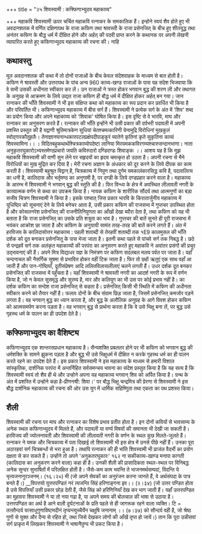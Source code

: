 +++
title = "२५ शिवस्वामी : कफ्फिणाभ्युदय महाकाव्य"

+++
महाकवि शिवस्वामी ऊपर चर्चित महाकवि रत्नाकर के समकालिक हैं। इन्होने स्वयं शैव होते हुए भी अवदानशतक में वर्णित दक्षिणापथ के राजा कफिण तथा श्रावस्ती के राजा प्रसेनजित् के बीच हुए शीतयुद्ध तथा अनंतर कफिण के बौद्ध धर्म में दीक्षित होने
और अर्हत् की पदवी प्राप्त करने के कथानक पर अपनी लेखनी व्यापारित करते हुए कफिणाभ्युदय महाकाव्य की रचना की। नाहि
## कथावस्तु
मूल अवदानशतक की कथा में तो दोनों राजाओं के बीच केवल संदेशवाहक के माध्यम से बात होती है। कफिण ने श्रावस्ती और उत्तरापथ के पांच अन्य
  960
काव्य-खण्ड
राजाओं के पास यह संदेश भिजवाया कि वे सभी उसकी अधीनता स्वीकार कर लें। उन राजाओं ने त्रस्त होकर भगवान बुद्ध की शरण ली और तथागत के अनुग्रह से आक्रमण के लिये उद्यत राजा कफिण ही बौद्ध धर्म में दीक्षित होकर अर्हत् बन गया। जान
रत्नाकर की भाँति शिवस्वामी ने भी इस संक्षिप्त कथा को महाकाव्य का रूप प्रदान कर प्रवर्धित भी किया है और परिवर्तित भी। कफिणाभ्युदय महाकाव्य में बीस सर्ग हैं। शिवस्वामी ने प्रत्येक सर्ग के अंत में 'शिव' शब्द का प्रयोग किया और अपने महाकाव्य को 'शिवाक' घोषित किया है। इस दृष्टि से वे भारवि, माघ और रत्नाकर का अनुसरण करते हैं। रत्नाकर की भाँति इन्होंने भी उसी प्रकार की दर्पभरी पदावली में अपनी प्रशस्ति प्रस्तुत की है
यद्वाणी श्रुतिमात्रकेण सुधियां चेतश्चमत्कारिणी येनामुद्रि विरोधिनां मुखकुलं स्वोद्गारकौतूहलैः। तेनाज्ञानघनान्धकारपटलप्रक्षेपदीपाङ्कुरं व्यातेने कृतिनां कृते सुकृतिना काव्यं शिवस्वामिना।। ।
विदितबहुकथार्थश्चित्रकाव्योपदेष्टा लानिया मिरयमककविरगम्यश्चारुसन्दानभाणा। नाता
अनुकृतरघुकारोऽभ्यस्तमेण्ठप्रचारो
जयति कविरुदारो दण्डिदण्डः शिवाङ्कः ।। आशय यह है कि मुझ महाकवि शिवस्वामी की वाणी सुन लेने पर सहृदयों का हृदय चमत्कृत हो उठता है। अपनी रचना से मैने विरोधियों का मुख मुद्रित कर दिया है। मेरी रचना अज्ञान के अंधकार को दूर करने के लिये दीपक का काम करती है। शिवस्वामी बहुश्रुत विद्वान् है, चित्रकाव्य में निपुण तथा दुर्गम यमकालंकारसिद्ध कवि है, पदलालित्य का धनी है, कालिदास और भर्तृमण्ठ का अनुगामी है, पर दण्डी के लिये दण्डप्रहार करने वाला है।
महाकाव्य के आरम्भ में शिवस्वामी ने भगवान् बुद्ध की स्तुति की है। फिर विन्ध्य के क्षेत्र में अवस्थित लीलावती नगरी के काव्यात्मक वर्णन से कथा का उपक्रम किया है। नायक कफिण के शारीरिक सौंदर्य तथा आत्मगुणों का बड़ा सजीव चित्रण शिवस्वामी ने किया है। इसके पश्चात् जिस प्रकार भारवि के किरातार्जुनीय महाकाव्य में युधिष्ठिर को सूचनाएं देने के लिये बनेचर आता है, उसी प्रकार कफिण की राजसभा में गुप्तचर उपस्थित होता है और कोसलनरेश प्रसेनजित् की राजनीतिनिपुणता का आँखों देखा ब्यौरा देता है, तथा कफिण को यह भी बताता है कि राजा प्रसेनजित् का उसके प्रति शत्रुता का भाव है। गुप्तचर की बातें सुनते ही पूरी राजसभा में भयंकर आक्रोश छा जाता है और कफिण के अनुयायी सामंत तरह-तरह की बातें करने लगते हैं। अंत में हरविजय के
कालिदासोत्तर महाकाव्य : पहली शताब्दी से तेरहवीं शताब्दी तक १E9 कालमुसल की भाँति दर्शक को दूत बनाकर प्रसेनजितु के पास भेजा जाता है। इतनी कथा पहले से पांचवे सर्ग तक निबद्ध है। छठे से पन्द्रहवें सर्ग तक अलंकृत महाकाव्यों की परपंरा का अनुसरण करते हुए महाकवि ने अवांतर प्रसंगों की प्रचुर उद्भावनाएं की हैं। अपने मित्र विद्याधर यज्ञ के निमंत्रण पर कफिण सदलबल मलय पर्वत पर जाता है। वहाँ चन्दनाचल की नैसर्गिक सुषमा से प्रभावित होकर वहीं टिक जाता है। फिर तो छहों ऋतुएं एक साथ वहाँ आ जाती हैं और पान-गोष्ठियाँ, दूतीसंप्रेषण आदि ललितविलासलीलाएं चलने लगती हैं।
उधर दर्शक दूत बनकर प्रसेनजित् की राजसभा में पहुँचता है। यहाँ शिवस्वामी ने श्रावस्ती नगरी का आदर्श नगरी के रूप में वर्णन किया है, जो न केवल सुसमृद्ध और सुरम्य है, मार और कलियुग का भी उस पर कोई प्रभाव नहीं है। का दर्शक कफिण का सन्देश राजा प्रसेनजित् से कहता है। प्रसेनजित् किसी भी स्थिति में कफिण की अधीनता स्वीकार करने को तैयार नहीं है। फलतः दोनों के बीच संग्राम छिड़ जाता है, जिसमें प्रसेनजित् कमजोर पड़ने लगता है। वह भगवान् बुद्ध का ध्यान करता है, और बुद्ध के अलौलिक अनुग्रह के आगे विवश होकर कफिण को आत्मसमर्पण करना पड़ता है। वह भगवान् बुद्ध से प्रार्थना करता है कि वे उसे भिक्षु बना लें, पर बुद्ध उसे गृहस्थ धर्म के पालन का ही उपदेश देते है।
## कफ्फिणाभ्युदय का वैशिष्ट्य
कफिणाभ्युदय एक शान्तरसप्रधान महाकाव्य है। सैन्यशक्ति प्रबलतर होने पर भी कफिण को भगवान बुद्ध की धर्मशक्ति के सामने झुकना पड़ता है और बुद्ध भी उसे भिक्षुधर्म में दीक्षित न करके गृहस्थ धर्म का ही पालन करते रहने का उपदेश देते हैं। इस प्रकार शिवस्वामी ने इस महाकाव्य के माध्यम से हमारी विशाल सांस्कृतिक, दार्शनिक परपंरा में अन्तर्निहित सर्वसमन्चय भावना का संदेश प्रस्तुत किया है
कि यह सत्य है कि शिवस्वामी स्वयं तो शैव ही थे और उन्होने अपना यह महाकाव्य भगवान् शिव को अर्पित किया है। ग्रन्थ के अंत में प्रशस्ति में उन्होने कहा है-प्रीणनश्री: शिवा।' पर बौद्ध भिक्षु चन्द्रमित्र की प्रेरणा से शिवस्वामी ने इस बौद्ध दार्शनिक महाकाव्य की रचना की ओर उस युग में धार्मिक सहिष्णुिता तथा एकता का पथ प्रशस्त किया।  
## शैली  
शिवस्वामी की रचना पर माघ और रत्नाकर का विशेष प्रभाव प्रतीत होता है। इन दोनों कवियों से भावसाम्य के अनेक स्थल कफिणाभ्युदय में मिलते हैं, और पदावली या वर्ण्य विषयों की समानता भी देखी जा सकती है। हरविजय की ज्योत्स्नावती और शिवस्वामी की लीलावती नगरी के वर्णन के स्थल कुछ मिलते-जुलते हैं। रत्नाकर ने यमक
और चित्रकाव्य में पता दिखाई तो शिवस्वामी भी इस क्षेत्र में उनसे पीछे नहीं हैं। उनका पूरा अठारहवां सर्ग चित्रबन्धों से भरा हुआ है। तथापि रत्नाकर की ही भांति शिवस्वामी भी प्राजंल वैदर्भी का प्रयोग दक्षता से कर सकते हैं। उन्होंने तो अपने 'अनुकतरघुकारः'
१६२ ना सकीकाव्य-खाण्ड मनापा कागती (कालिदास का अनुकरण करने वाला) कहा ही है। उनकी शैली की प्रासादिकता स्थल-स्थल पर विनिबद्ध अनेक सुन्दर सुभाषितों में परिलक्षित होती है। जैसे-कम काम
भवन्ति ते भाजनमर्थसम्पदां, विदन्ति ये भृत्यजनानुरञ्जनम्। (१६।२०)
मी (जो अपने सेवकों का अनुरंजन करना जानते हैं, वे अर्थसंपदा के पात्र बनते हैं।)
__विपत्तयो युत्तरपण्डितं नरं त्यजन्ति सिंहं हरिणाङ्गना इव।। (२।३४)
(जो उत्तर पण्डित होता है उसे विपत्तियाँ उसी प्रकार छोड़ देती हैं, जैसे सिंह को हरिणिनियाँ देख कर भाग जाती हैं। यहाँ उत्तरपण्डित का मुहावरा शिवस्वामी ने या तो नया गढा है, या अपने समय की बोलचाल की भाषा से उठाया है। उत्तरपण्डित का अर्थ है आने वाली दुर्घटनाओं के प्रति पहले से ही जागरूक रहने वाला व्यक्ति।
टि = तत्सौन्दर्य यत्साधुगुणाविष्टमदीनं
तृप्यन्त्युच्चैर्येन चक्षुषि जनानाम् ।। (७।३७) को सौन्दर्य वही है, जो श्रेष्ठ गुणों से युक्त और दैन्य से रहित हो, तथा जिसे देखकर लोगों की आँखें तृप्त हो जायें।) तान कि पूरा उन्नीसवां सर्ग प्राकृत में लिखकर शिवस्वामी ने भाषानैपुण्य भी प्रकट किया है।
